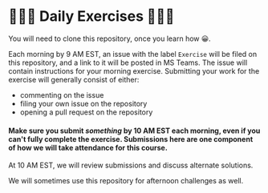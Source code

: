 # 🏋🏻‍♀️ Daily Exercises 🏃🏾‍♀️

You will need to clone this repository, once you learn how 😀.

Each morning by 9 AM EST, an issue with the label `Exercise` will be filed on this repository, and a link to it will be posted in MS Teams. The issue will contain instructions for your morning exercise. Submitting your work for the exercise will generally consist of either:

- commenting on the issue
- filing your own issue on the repository
- opening a pull request on the repository

#### Make sure you submit _something_ by 10 AM EST each morning, even if you can't fully complete the exercise. Submissions here are one component of how we will take attendance for this course.

At 10 AM EST, we will review submissions and discuss alternate solutions.

We will sometimes use this repository for afternoon challenges as well.
